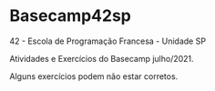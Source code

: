 # Basecamp42sp
42 - Escola de Programação Francesa - Unidade SP

Atividades e Exercícios do Basecamp julho/2021.

Alguns exercícios podem não estar corretos.
